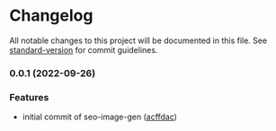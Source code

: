 # Changelog

All notable changes to this project will be documented in this file. See [standard-version](https://github.com/conventional-changelog/standard-version) for commit guidelines.

### 0.0.1 (2022-09-26)


### Features

* initial commit of seo-image-gen ([acffdac](https://github.com/shop3/seo-image-gen/commit/acffdac1923bdd1e496208252c0d39904e24ae67))
